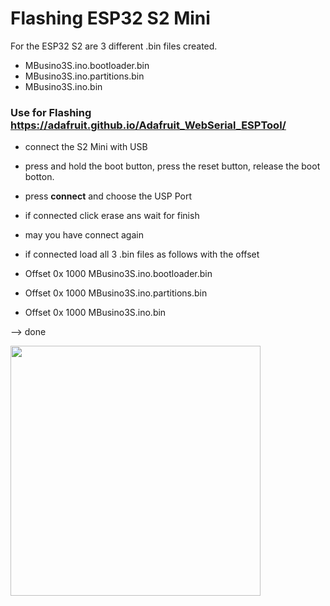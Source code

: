 # Flashing ESP32 S2 Mini

For the ESP32 S2 are 3 different .bin files created.

* MBusino3S.ino.bootloader.bin
* MBusino3S.ino.partitions.bin
* MBusino3S.ino.bin 

### Use for Flashing https://adafruit.github.io/Adafruit_WebSerial_ESPTool/

* connect the S2 Mini with USB
* press and hold the boot button, press the reset button, release the boot botton. 
* press **connect** and choose the USP Port
* if connected click erase ans wait for finish
* may you have connect again
* if connected load all 3 .bin files as follows with the offset

* Offset 0x 1000    MBusino3S.ino.bootloader.bin
* Offset 0x 1000    MBusino3S.ino.partitions.bin
* Offset 0x 1000    MBusino3S.ino.bin 

--> done

<img src="https://github.com/Zeppelin500/MBusino/blob/main/pictures/AdafruitESPtool.png" width="400">



